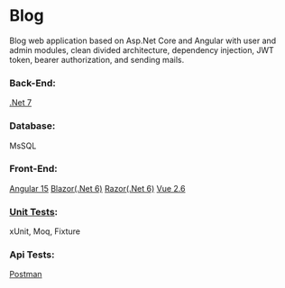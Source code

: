 # **Blog**

Blog web application based on Asp.Net Core and Angular with user and admin modules, clean divided architecture, dependency injection, JWT token, bearer authorization, and sending mails.

### Back-End:
[.Net 7](https://github.com/lakatoshv/BlogAspNetCore/tree/master/BlogWebApp/Blog.Web)
### Database:
MsSQL
### Front-End:
  [Angular 15](https://github.com/lakatoshv/BlogAspNetCore/tree/master/BlogWebApp/Blog.Web/ClientApp)
  [Blazor(.Net 6)](https://github.com/lakatoshv/BlogAspNetCore/tree/master/Clients/BlogBlazor)
  [Razor(.Net 6)](https://github.com/lakatoshv/BlogAspNetCore/blob/master/Clients/BlogRazor)
  [Vue 2.6](https://github.com/lakatoshv/BlogAspNetCore/blob/master/Clients/BlogVue)
### [Unit Tests](https://github.com/lakatoshv/BlogAspNetCore/tree/master/BlogWebApp/Tests/Blog.ServicesTests):
xUnit, Moq, Fixture
### Api Tests:
  [Postman](https://github.com/lakatoshv/BlogAspNetCore/blob/master/PostmanCollection/Blog%20Asp%20Net%20Core.postman_collection.json)
